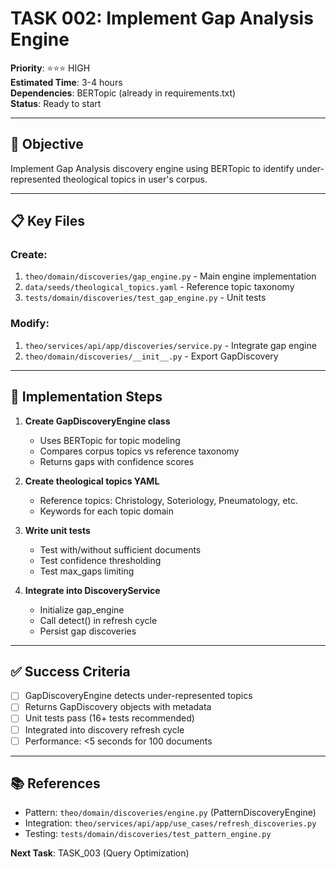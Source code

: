# TASK 002: Implement Gap Analysis Engine

**Priority**: ⭐⭐⭐ HIGH  
**Estimated Time**: 3-4 hours  
**Dependencies**: BERTopic (already in requirements.txt)  
**Status**: Ready to start

---

## 🎯 Objective

Implement Gap Analysis discovery engine using BERTopic to identify under-represented theological topics in user's corpus.

---

## 📋 Key Files

### Create:
1. `theo/domain/discoveries/gap_engine.py` - Main engine implementation
2. `data/seeds/theological_topics.yaml` - Reference topic taxonomy
3. `tests/domain/discoveries/test_gap_engine.py` - Unit tests

### Modify:
1. `theo/services/api/app/discoveries/service.py` - Integrate gap engine
2. `theo/domain/discoveries/__init__.py` - Export GapDiscovery

---

## 🔧 Implementation Steps

1. **Create GapDiscoveryEngine class**
   - Uses BERTopic for topic modeling
   - Compares corpus topics vs reference taxonomy
   - Returns gaps with confidence scores

2. **Create theological topics YAML**
   - Reference topics: Christology, Soteriology, Pneumatology, etc.
   - Keywords for each topic domain

3. **Write unit tests**
   - Test with/without sufficient documents
   - Test confidence thresholding
   - Test max_gaps limiting

4. **Integrate into DiscoveryService**
   - Initialize gap_engine
   - Call detect() in refresh cycle
   - Persist gap discoveries

---

## ✅ Success Criteria

- [ ] GapDiscoveryEngine detects under-represented topics
- [ ] Returns GapDiscovery objects with metadata
- [ ] Unit tests pass (16+ tests recommended)
- [ ] Integrated into discovery refresh cycle
- [ ] Performance: <5 seconds for 100 documents

---

## 📚 References

- Pattern: `theo/domain/discoveries/engine.py` (PatternDiscoveryEngine)
- Integration: `theo/services/api/app/use_cases/refresh_discoveries.py`
- Testing: `tests/domain/discoveries/test_pattern_engine.py`

**Next Task**: TASK_003 (Query Optimization)
